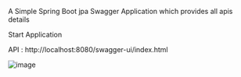 A Simple Spring Boot jpa Swagger Application which provides all apis details

Start Application

API : http://localhost:8080/swagger-ui/index.html

![image](https://github.com/srss-pocs/springboot-jpa-swagger/assets/145287517/9364ae3b-7d0f-4c22-b14e-09ab340d48b2)
